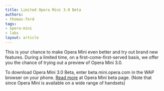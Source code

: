 ```yaml
---
title: Limited Opera Mini 3.0 Beta
authors:
- thomas-ford
tags:
- opera-mini
- labs
layout: article
---
```


This is your chance to make Opera Mini even better and try out brand new features. During a limited time, on a first-come-first-served basis, we offer you the chance of trying out a preview of Opera Mini 3.0.

To download Opera Mini 3.0 Beta, enter beta.mini.opera.com in the WAP browser on your phone. [Read more][1] at Opera Mini beta page. (Note that since Opera Mini is available on a wide range of handsets)

[1]: http://www.opera.com/mobile/download/